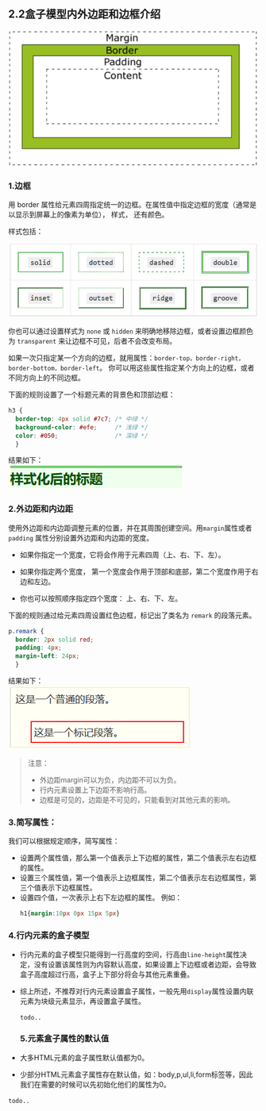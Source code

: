 ## 2.2盒子模型内外边距和边框介绍

![](/assets/pic/box-border2.png)

### 1.边框

用 border 属性给元素四周指定统一的边框。在属性值中指定边框的宽度（通常是以显示到屏幕上的像素为单位）， 样式， 还有颜色。

样式包括：

![](/assets/pic/border.png)

你也可以通过设置样式为 `none` 或 `hidden` 来明确地移除边框，或者设置边框颜色为 `transparent` 来让边框不可见，后者不会改变布局。

如果一次只指定某一个方向的边框，就用属性：`border-top，border-right， border-bottom，border-left`。 你可以用这些属性指定某个方向上的边框，或者不同方向上的不同边框。

下面的规则设置了一个标题元素的背景色和顶部边框：

```css
h3 {
  border-top: 4px solid #7c7; /* 中绿 */
  background-color: #efe;     /* 浅绿 */
  color: #050;                /* 深绿 */
  }
```

结果如下：  
![](/assets/pic/border-result.png)

### 2.外边距和内边距

使用外边距和内边距调整元素的位置，并在其周围创建空间。用`margin`属性或者 `padding` 属性分别设置外边距和内边距的宽度。

* 如果你指定一个宽度，它将会作用于元素四周（上、右、下、左）。

* 如果你指定两个宽度， 第一个宽度会作用于顶部和底部，第二个宽度作用于右边和左边。

* 你也可以按照顺序指定四个宽度： 上、右、下、左。

下面的规则通过给元素四周设置红色边框，标记出了类名为  `remark` 的段落元素。

```css
p.remark {
  border: 2px solid red;
  padding: 4px;
  margin-left: 24px;
  }
```

结果如下：  
![](/assets/pic/border-margin.png)

> 注意：
>
> * 外边距margin可以为负，内边距不可以为负。
> * 行内元素设置上下边距不影响行高。
> * 边框是可见的，边距是不可见的，只能看到对其他元素的影响。

### 3.简写属性：

我们可以根据规定顺序，简写属性：

* 设置两个属性值，那么第一个值表示上下边框的属性，第二个值表示左右边框的属性。
* 设置三个属性值，第一个值表示上边框属性，第二个值表示左右边框属性，第三个值表示下边框属性。
* 设置四个值，一次表示上右下左边框的属性。
  例如：
  ```css
  h1{margin:10px 0px 15px 5px}
  ```

### 4.行内元素的盒子模型

* 行内元素的盒子模型只能得到一行高度的空间，行高由`line-height`属性决定，没有设置该属性则为内容默认高度，如果设置上下边框或者边距，会导致盒子高度超过行高，盒子上下部分将会与其他元素重叠。
* 综上所述，不推荐对行内元素设置盒子属性，一般先用`display`属性设置内联元素为块级元素显示，再设置盒子属性。

  `todo..`

  ### 5.元素盒子属性的默认值

* 大多HTML元素的盒子属性默认值都为0。
* 少部分HTML元素盒子属性存在默认值，如：body,p,ul,li,form标签等，因此我们在需要的时候可以先初始化他们的属性为0。

`todo..`

